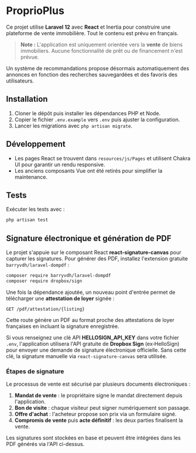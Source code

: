 # ProprioPlus

Ce projet utilise **Laravel 12** avec **React** et Inertia pour construire une plateforme de vente immobilière. Tout le contenu est prévu en français.

> **Note :** L'application est uniquement orientée vers la **vente** de biens immobiliers. Aucune fonctionnalité de prêt ou de financement n'est prévue.

Un système de recommandations propose désormais automatiquement des annonces en fonction des recherches sauvegardées et des favoris des utilisateurs.

## Installation

1. Cloner le dépôt puis installer les dépendances PHP et Node.
2. Copier le fichier `.env.example` vers `.env` puis ajuster la configuration.
3. Lancer les migrations avec `php artisan migrate`.

## Développement

- Les pages React se trouvent dans `resources/js/Pages` et utilisent Chakra UI pour garantir un rendu responsive.
- Les anciens composants Vue ont été retirés pour simplifier la maintenance.

## Tests

Exécuter les tests avec :

```bash
php artisan test
```

## Signature électronique et génération de PDF

Le projet s'appuie sur le composant React **react-signature-canvas** pour
capturer les signatures. Pour générer des PDF, installez l'extension gratuite
`barryvdh/laravel-dompdf` :

```bash
composer require barryvdh/laravel-dompdf
composer require dropbox/sign
```

Une fois la dépendance ajoutée, un nouveau point d'entrée permet de télécharger
une **attestation de loyer** signée :

```text
GET /pdf/attestation/{listing}
```

Cette route génère un PDF au format proche des attestations de loyer françaises
en incluant la signature enregistrée.

Si vous renseignez une clé API **HELLOSIGN_API_KEY** dans votre fichier `.env`,
l'application utilisera l'API gratuite de **Dropbox Sign** (ex‑HelloSign) pour
envoyer une demande de signature électronique officielle. Sans cette clé, la
signature manuelle via `react-signature-canvas` sera utilisée.

### Étapes de signature

Le processus de vente est sécurisé par plusieurs documents électroniques :

1. **Mandat de vente** : le propriétaire signe le mandat directement depuis l'application.
2. **Bon de visite** : chaque visiteur peut signer numériquement son passage.
3. **Offre d'achat** : l'acheteur propose son prix via un formulaire signé.
4. **Compromis de vente** puis **acte définitif** : les deux parties finalisent la vente.

Les signatures sont stockées en base et peuvent être intégrées dans les PDF générés via l'API ci-dessus.

